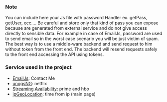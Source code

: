 ### Note

You can include here your Js file with password Handler
ex. getPass, getUser, ecc....
Be careful and store only that kind of pass you can expose because are generated from
external service and do not give access directly to sensible data.
For example in case of EmailJs, password are used to send email so in the worst case scenario
you will be just victim of spam.
The best way is to use a middle-ware backend and send request to him without token from the front
end. The backend will resend requests safely to the front end accessing the API using tokens.

### Service used in the project

* [EmailJs](Shttps://www.emailjs.com): Contact Me
* [unogsNG](https://rapidapi.com/unogs/api/unogsng/): netflix
* [Streaming Availability](https://rapidapi.com/movie-of-the-night-movie-of-the-night-default/api/streaming-availability/): prime and hbo
* [ipGeoLocation](https://ipgeolocation.io/timezone-api.html): time from ip (main page)